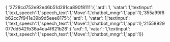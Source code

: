 { '2728cd752e92e46b51d291ca890f8111':{ 'ard': 1, 'vatar': 1,'textinput': 1,'text_speech':1,'speech_text':1,'Move':1,'chatbot_mngr':1,'app':1},'355a99f8b62cc7f941e39b9d5eee8175':{ 'ard': 1, 'vatar': 1,'textinput': 1,'text_speech':1,'speech_text':1,'Move':1,'chatbot_mngr':1,'app':1},'21558929077dd542fb36a4ea4f621b28':{ 'ard': 1, 'vatar': 1,'textinput': 1,'text_speech':1,'speech_text':1,'Move':1,'chatbot_mngr':1,'app':1}}
